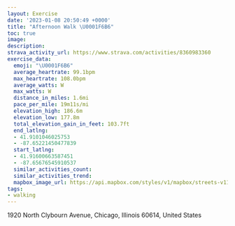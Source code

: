 ```yaml
---
layout: Exercise
date: '2023-01-08 20:50:49 +0000'
title: "Afternoon Walk \U0001F6B6"
toc: true
image:
description:
strava_activity_url: https://www.strava.com/activities/8360983360
exercise_data:
  emoji: "\U0001F6B6"
  average_heartrate: 99.1bpm
  max_heartrate: 108.0bpm
  average_watts: W
  max_watts: W
  distance_in_miles: 1.6mi
  pace_per_mile: 19m11s/mi
  elevation_high: 186.6m
  elevation_low: 177.8m
  total_elevation_gain_in_feet: 103.7ft
  end_latlng:
  - 41.9101046025753
  - -87.65221450477839
  start_latlng:
  - 41.91600663587451
  - -87.65676545910537
  similar_activities_count:
  similar_activities_trend:
  mapbox_image_url: https://api.mapbox.com/styles/v1/mapbox/streets-v11/static/path-5+787af2-1.0(_qy~Fvf_vOzBgDrCsET%5DHG%60%40o%40HA%60%40%3Ft%40CXKX%5BzAOIg%40%40MCJ%40TB_%40r%40d%40h%40LfABNCh%40%40tACf%40Dt%40MVDb%40%3FTAPEPBHHDZ%40VXr%40Nh%40B%60%40BFDD%3FF%40SNI%7C%40w%40X_%40x%40%7B%40PMXKVUdAiAfC_BxAkAVAVURIUf%40GHQRg%40Zc%40%60%40WJJYbBeANOT%5De%40%5CC%40CCh%40q%40g%40r%40G%40OAo%40eBASBMZa%40lCuBFCFB%5E~%40BTJTHDIES%5DII%5Dy%40E%3Fq%40r%40w%40n%40_Af%40m%40%5EcEbDODEKEAmAz%40),pin-s-s+e5b22e(-87.65564,41.9152),pin-s-f+89ae00(-87.65219999999998,41.908680000000004)/auto/800x800?access_token=pk.eyJ1Ijoiam9zaGJlY2ttYW4iLCJhIjoiY205eWR2aDd1MWZ6djJrbXc4a3M0bWZleiJ9.XiG9OWkNcZk2QzjJbxLB4A
tags:
- walking
---
```




1920 North Clybourn Avenue, Chicago, Illinois 60614, United States
